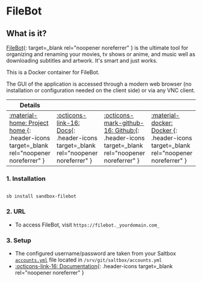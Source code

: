 # FileBot

## What is it?

[FileBot](http://www.filebot.net/){: target=_blank rel="noopener noreferrer" } is the ultimate tool for organizing and renaming your movies, tv shows or anime, and music well as downloading subtitles and artwork. It's smart and just works.

This is a Docker container for FileBot.

The GUI of the application is accessed through a modern web browser (no installation or configuration needed on the client side) or via any VNC client.

| Details     |             |             |             |
|-------------|-------------|-------------|-------------|
| [:material-home: Project home ](http://www.filebot.net/){: .header-icons target=_blank rel="noopener noreferrer" } | [:octicons-link-16: Docs](https://www.filebot.net/){: .header-icons target=_blank rel="noopener noreferrer" } | [:octicons-mark-github-16: Github:](https://github.com/jlesage/docker-filebot){: .header-icons target=_blank rel="noopener noreferrer" } | [:material-docker: Docker ](https://hub.docker.com/r/jlesage/filebot){: .header-icons target=_blank rel="noopener noreferrer" }|

### 1. Installation

``` shell

sb install sandbox-filebot

```

### 2. URL

- To access FileBot, visit `https://filebot._yourdomain.com_`

### 3. Setup

- The configured username/password are taken from your Saltbox [`accounts.yml`](../../../saltbox/install/install/#configuration) file located in `/srv/git/saltbox/accounts.yml`
- [:octicons-link-16: Documentation](https://www.filebot.net/){: .header-icons target=_blank rel="noopener noreferrer" }
